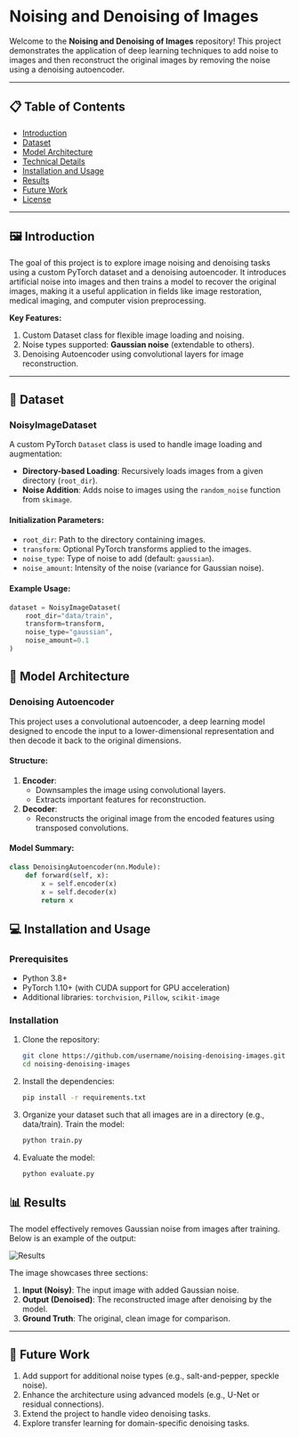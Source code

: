 # Noising and Denoising of Images

Welcome to the **Noising and Denoising of Images** repository! This project demonstrates the application of deep learning techniques to add noise to images and then reconstruct the original images by removing the noise using a denoising autoencoder.

---

## 📋 Table of Contents
- [Introduction](#introduction)
- [Dataset](#dataset)
- [Model Architecture](#model-architecture)
- [Technical Details](#technical-details)
- [Installation and Usage](#installation-and-usage)
- [Results](#results)
- [Future Work](#future-work)
- [License](#license)

---

## 🖼️ Introduction
The goal of this project is to explore image noising and denoising tasks using a custom PyTorch dataset and a denoising autoencoder. It introduces artificial noise into images and then trains a model to recover the original images, making it a useful application in fields like image restoration, medical imaging, and computer vision preprocessing.

**Key Features:**
1. Custom Dataset class for flexible image loading and noising.
2. Noise types supported: **Gaussian noise** (extendable to others).
3. Denoising Autoencoder using convolutional layers for image reconstruction.

---

## 📂 Dataset
### **NoisyImageDataset**
A custom PyTorch `Dataset` class is used to handle image loading and augmentation:
- **Directory-based Loading**: Recursively loads images from a given directory (`root_dir`).
- **Noise Addition**: Adds noise to images using the `random_noise` function from `skimage`.

#### **Initialization Parameters:**
- `root_dir`: Path to the directory containing images.
- `transform`: Optional PyTorch transforms applied to the images.
- `noise_type`: Type of noise to add (default: `gaussian`).
- `noise_amount`: Intensity of the noise (variance for Gaussian noise).

#### Example Usage:
```python
dataset = NoisyImageDataset(
    root_dir="data/train",
    transform=transform,
    noise_type="gaussian",
    noise_amount=0.1
)
```
## 🧠 Model Architecture
### **Denoising Autoencoder**
This project uses a convolutional autoencoder, a deep learning model designed to encode the input to a lower-dimensional representation and then decode it back to the original dimensions.

#### **Structure:**
1. **Encoder**:
   - Downsamples the image using convolutional layers.
   - Extracts important features for reconstruction.
2. **Decoder**:
   - Reconstructs the original image from the encoded features using transposed convolutions.

#### **Model Summary:**
```python
class DenoisingAutoencoder(nn.Module):
    def forward(self, x):
        x = self.encoder(x)
        x = self.decoder(x)
        return x
```

## 💻 Installation and Usage

### **Prerequisites**
- Python 3.8+
- PyTorch 1.10+ (with CUDA support for GPU acceleration)
- Additional libraries: `torchvision`, `Pillow`, `scikit-image`

### **Installation**
1. Clone the repository:
   ```bash
   git clone https://github.com/username/noising-denoising-images.git
   cd noising-denoising-images
   ```

2. Install the dependencies:
   ```bash
   pip install -r requirements.txt
   ```

3. Organize your dataset such that all images are in a directory (e.g., data/train).
Train the model:

   ```bash
   python train.py
   ```
   
4. Evaluate the model:
   ```bash
   python evaluate.py
   ```

## 📊 Results

The model effectively removes Gaussian noise from images after training. Below is an example of the output:

![Results](path-to-results-image.png)

The image showcases three sections:
1. **Input (Noisy)**: The input image with added Gaussian noise.
2. **Output (Denoised)**: The reconstructed image after denoising by the model.
3. **Ground Truth**: The original, clean image for comparison.

---

## 🚀 Future Work
1. Add support for additional noise types (e.g., salt-and-pepper, speckle noise).
2. Enhance the architecture using advanced models (e.g., U-Net or residual connections).
3. Extend the project to handle video denoising tasks.
4. Explore transfer learning for domain-specific denoising tasks.

